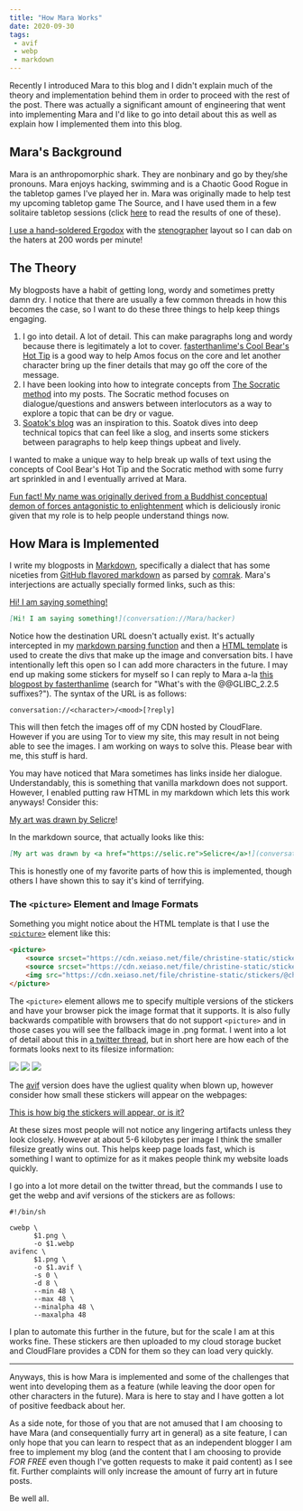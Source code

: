 ```yaml
---
title: "How Mara Works"
date: 2020-09-30
tags:
 - avif
 - webp
 - markdown
---
```


Recently I introduced Mara to this blog and I didn't explain much of the theory
and implementation behind them in order to proceed with the rest of the post.
There was actually a significant amount of engineering that went into
implementing Mara and I'd like to go into detail about this as well as explain
how I implemented them into this blog.

## Mara's Background

Mara is an anthropomorphic shark. They are nonbinary and go by they/she
pronouns. Mara enjoys hacking, swimming and is a Chaotic Good Rogue in the
tabletop games I've played her in. Mara was originally made to help test my
upcoming tabletop game The Source, and I have used them in a few solitaire
tabletop sessions (click
[here](https://cetacean.club/journal/mara-castle-charon.gmi) to read the results
of one of these).

[I use a hand-soldered <a href="https://www.ergodox.io/">Ergodox</a> with the <a
href="https://www.artofchording.com/">stenographer</a> layout so I can dab on
the haters at 200 words per minute!](conversation://Mara/hacker)

## The Theory

My blogposts have a habit of getting long, wordy and sometimes pretty damn dry.
I notice that there are usually a few common threads in how this becomes the
case, so I want to do these three things to help keep things engaging.

1. I go into detail. A lot of detail. This can make paragraphs long and wordy
   because there is legitimately a lot to cover. [fasterthanlime's Cool Bear's
   Hot Tip](https://fasterthanli.me/articles/image-decay-as-a-service) is a good
   way to help Amos focus on the core and let another character bring up the
   finer details that may go off the core of the message.
2. I have been looking into how to integrate concepts from [The Socratic
   method](https://en.wikipedia.org/wiki/Socratic_method) into my posts. The
   Socratic method focuses on dialogue/questions and answers between
   interlocutors as a way to explore a topic that can be dry or vague.
3. [Soatok's
   blog](https://soatok.blog/2020/09/12/edutech-spyware-is-still-spyware-proctorio-edition/)
   was an inspiration to this. Soatok dives into deep technical topics that can
   feel like a slog, and inserts some stickers between paragraphs to help keep
   things upbeat and lively.
   
I wanted to make a unique way to help break up walls of text using the concepts
of Cool Bear's Hot Tip and the Socratic method with some furry art sprinkled in
and I eventually arrived at Mara.

[Fun fact! My name was originally derived from a <a
href="https://en.wikipedia.org/wiki/Mara_(demon)">Buddhist conceptual demon of
forces antagonistic to enlightenment</a> which is deliciously ironic given that
my role is to help people understand things now.](conversation://Mara/hacker)

## How Mara is Implemented

I write my blogposts in
[Markdown](https://daringfireball.net/projects/markdown/), specifically a
dialect that has some niceties from [GitHub flavored
markdown](https://guides.github.com/features/mastering-markdown/#GitHub-flavored-markdown)
as parsed by [comrak](https://docs.rs/comrak). Mara's interjections are actually
specially formed links, such as this:

[Hi! I am saying something!](conversation://Mara/hacker)

```markdown
[Hi! I am saying something!](conversation://Mara/hacker)
```

Notice how the destination URL doesn't actually exist. It's actually intercepted
in my [markdown parsing
function](https://github.com/Xe/site/blob/b540631792493169bd41f489c18b7369159d12a9/src/app/markdown.rs#L8)
and then a [HTML
template](https://github.com/Xe/site/blob/b540631792493169bd41f489c18b7369159d12a9/templates/mara.rs.html#L1)
is used to create the divs that make up the image and conversation bits. I have
intentionally left this open so I can add more characters in the future. I may
end up making some stickers for myself so I can reply to Mara a-la [this
blogpost by
fasterthanlime](https://fasterthanli.me/articles/so-you-want-to-live-reload-rust)
(search for "What's with the @@GLIBC_2.2.5 suffixes?"). The syntax of the URL is
as follows:

```
conversation://<character>/<mood>[?reply]
```

This will then fetch the images off of my CDN hosted by CloudFlare. However if
you are using Tor to view my site, this may result in not being able to see the
images. I am working on ways to solve this. Please bear with me, this stuff is
hard.

You may have noticed that Mara sometimes has links inside her dialogue.
Understandably, this is something that vanilla markdown does not support.
However, I enabled putting raw HTML in my markdown which lets this work anyways!
Consider this:

[My art was drawn by <a
href="https://selic.re">Selicre</a>!](conversation://Mara/hacker)

In the markdown source, that actually looks like this:

```markdown
[My art was drawn by <a href="https://selic.re">Selicre</a>!](conversation://Mara/hacker)
```

This is honestly one of my favorite parts of how this is implemented, though
others I have shown this to say it's kind of terrifying.

### The `<picture>` Element and Image Formats

Something you might notice about the HTML template is that I use the
[`<picture>`](https://developer.mozilla.org/en-US/docs/Web/HTML/Element/picture)
element like this:

```html
<picture>
    <source srcset="https://cdn.xeiaso.net/file/christine-static/stickers/@character.to_lowercase()/@(mood).avif" type="image/avif">
    <source srcset="https://cdn.xeiaso.net/file/christine-static/stickers/@character.to_lowercase()/@(mood).webp" type="image/webp">
    <img src="https://cdn.xeiaso.net/file/christine-static/stickers/@character.to_lowercase()/@(mood).png" alt="@character is @mood">
</picture>
```

The `<picture>` element allows me to specify multiple versions of the stickers
and have your browser pick the image format that it supports. It is also fully
backwards compatible with browsers that do not support `<picture>` and in those
cases you will see the fallback image in .png format. I went into a lot of
detail about this in [a twitter
thread](https://twitter.com/theprincessxena/status/1310358201842401281?s=21),
but in short here are how each of the formats looks next to its filesize
information:

![](https://cdn.xeiaso.net/file/christine-static/blog/mara_png.png)
![](https://cdn.xeiaso.net/file/christine-static/blog/mara_webp.png)
![](https://cdn.xeiaso.net/file/christine-static/blog/mara_avif.png)

The
[avif](https://reachlightspeed.com/blog/using-the-new-high-performance-avif-image-format-on-the-web-today/)
version does have the ugliest quality when blown up, however consider how small
these stickers will appear on the webpages:

[This is how big the stickers will appear, or is it?](conversation://Mara/hmm)

At these sizes most people will not notice any lingering artifacts unless they
look closely. However at about 5-6 kilobytes per image I think the smaller
filesize greatly wins out. This helps keep page loads fast, which is something I
want to optimize for as it makes people think my website loads quickly.

I go into a lot more detail on the twitter thread, but the commands I use to get
the webp and avif versions of the stickers are as follows:

```shell
#!/bin/sh

cwebp \
      $1.png \
      -o $1.webp
avifenc \
      $1.png \
      -o $1.avif \
      -s 0 \
      -d 8 \
      --min 48 \
      --max 48 \
      --minalpha 48 \
      --maxalpha 48
```

I plan to automate this further in the future, but for the scale I am at this
works fine. These stickers are then uploaded to my cloud storage bucket and
CloudFlare provides a CDN for them so they can load very quickly.

---

Anyways, this is how Mara is implemented and some of the challenges that went
into developing them as a feature (while leaving the door open for other
characters in the future). Mara is here to stay and I have gotten a lot of
positive feedback about her. 

As a side note, for those of you that are not amused that I am choosing to have
Mara (and consequentially furry art in general) as a site feature, I can only
hope that you can learn to respect that as an independent blogger I am free to
implement my blog (and the content that I am choosing to provide _FOR FREE_ even
though I've gotten requests to make it paid content) as I see fit. Further
complaints will only increase the amount of furry art in future posts.

Be well all.
